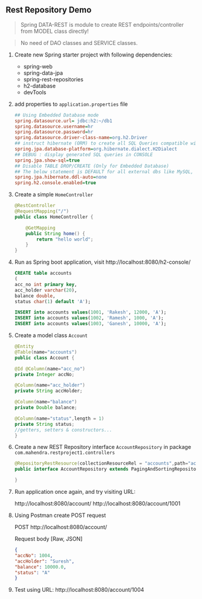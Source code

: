 ## Rest Repository Demo

> Spring DATA-REST is module to create REST endpoints/controller from MODEL class directly!

> No need of DAO classes and SERVICE classes.


1.  Create new Spring starter project with following dependencies:

    - spring-web
    - spring-data-jpa
    - spring-rest-repositories
    - h2-database
    - devTools

2.  add properties to `application.properties` file

    ```ini
    ## Using Embedded Database mode
    spring.datasource.url= jdbc:h2:~/db1
    spring.datasource.username=hr
    spring.datasource.password=hr
    spring.datasource.driver-class-name=org.h2.Driver
    ## instruct hibernate (ORM) to create all SQL Queries compatible with H2 Database
    spring.jpa.database-platform=org.hibernate.dialect.H2Dialect
    ## DEBUG : display generated SQL queries in CONSOLE
    spring.jpa.show-sql=true
    ## Disable TABLE DROP/CREATE (Only for Embedded Database)
    ## The below statement is DEFAULT for all external dbs like MySQL, Oracle, MSSQL & Postgres
    spring.jpa.hibernate.ddl-auto=none
    spring.h2.console.enabled=true
    ```

3.  Create a simple `HomeController`

    ```java
    @RestController
    @RequestMapping("/")
    public class HomeController {

        @GetMapping
        public String home() {
            return "hello world";
        }
    }
    ```

4.  Run as Spring boot application, visit http://localhost:8080/h2-console/

    ```sql
    CREATE table accounts
    (
    acc_no int primary key,
    acc_holder varchar(20),
    balance double,
    status char(1) default 'A');

    INSERT into accounts values(1001, 'Rakesh', 12000, 'A');
    INSERT into accounts values(1002, 'Ramesh', 1000, 'A');
    INSERT into accounts values(1003, 'Ganesh', 10000, 'A');
    ```

5.  Create a model class `Account`

    ```java
    @Entity
    @Table(name="accounts")
    public class Account {
	
	@Id @Column(name="acc_no")
	private Integer accNo;
	
	@Column(name="acc_holder")
	private String accHolder;
	
	@Column(name="balance")
	private Double balance;
	
	@Column(name="status",length = 1)
	private String status;
    //getters, setters & constructors...
    }
    ```

6.  Create a new REST Repository interface `AccountRepository` in package `com.mahendra.restproject1.controllers`

    ```java
    @RepositoryRestResource(collectionResourceRel = "accounts",path="account")
    public interface AccountRepository extends PagingAndSortingRepository<Account, Integer> {

    }
    ```

7.  Run application once again, and try visiting URL:

    http://localhost:8080/account/
    http://localhost:8080/account/1001


8.  Using Postman create POST request

    POST http://localhost:8080/account/

    Request body [Raw, JSON]
    
    ```json
    {
    "accNo": 1004, 
    "accHolder": "Suresh",
    "balance": 10000.0,
    "status": "A"
    }
    ```

9.  Test using URL: http://localhost:8080/account/1004